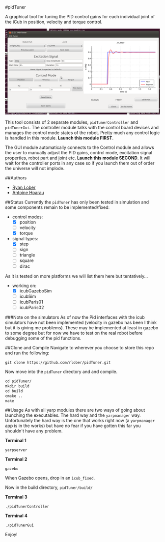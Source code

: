 #pidTuner

A graphical tool for tuning the PID control gains for each individual joint of the iCub in position, velocity and torque control.

![screen shot](./images/pidTunerScreenShot.png)

This tool consists of 2 separate modules, `pidTunerController` and `pidTunerGui`. The controller module talks with the control board devices and manages the control mode states of the robot. Pretty much any control logic is handled in this module. **Launch this module FIRST**.

The GUI module automatically connects to the Control module and allows the user to manually adjust the PID gains, control mode, excitation signal properties, robot part and joint etc. **Launch this module SECOND**. It will wait for the controller ports in any case so if you launch them out of order the universe will not implode.

##Authors
 - [Ryan Lober](https://github.com/rlober)
 - [Antoine Hoarau](https://github.com/ahoarau)

##Status
Currently the `pidTuner` has only been tested in simulation and some components remain to be implemented/fixed:

- control modes:
    - [x] position
    - [ ] velocity
    - [x] torque

- signal types:
    - [x] step
    - [ ] sign
    - [ ] triangle
    - [ ] square
    - [ ] dirac

As it is tested on more platforms we will list them here but tentatively...

- working on:
    - [x] icubGazeboSim
    - [ ] icubSim
    - [ ] icubParis01
    - [ ] icubParis02

###Note on the simulators
As of now the Pid interfaces with the icub simulators have not been implemented (velocity in gazebo has been I think but it is giving me problems). These may be implemented at least in gazebo to some degree but for now we have to test on the real robot before debugging some of the pid functions.


##Clone and Compile
Navigate to wherever you choose to store this repo and run the following:
```git
git clone https://github.com/rlober/pidTuner.git
```
Now move into the `pidTuner` directory and and compile.

```
cd pidTuner/
mkdir build
cd build
cmake ..
make
```

##Usage
As with all yarp modules there are two ways of going about launching the executables. The hard way and the `yarpmanager` way. Unfortunately the hard way is the one that works right now (a `yarpmanager` app is in the works) but have no fear if you have gotten this far you shouldn't have any problem.

**Terminal 1**
```
yarpserver
```
**Terminal 2**
```
gazebo
```
When Gazebo opens, drop in an `icub_fixed`.


Now in the build directory, `pidTuner/build/`

**Terminal 3**
```
./pidTunerController
```
**Terminal 4**
```
./pidTunerGui
```

Enjoy!
